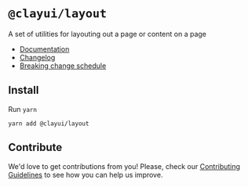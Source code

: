 # `@clayui/layout`

A set of utilities for layouting out a page or content on a page

-   [Documentation](https://clayui.com/docs/components/layout.html)
-   [Changelog](./CHANGELOG.md)
-   [Breaking change schedule](./BREAKING.md)

## Install

Run `yarn`

```shell
yarn add @clayui/layout
```

## Contribute

We'd love to get contributions from you! Please, check our [Contributing Guidelines](https://github.com/liferay/clay/blob/master/CONTRIBUTING.md) to see how you can help us improve.
